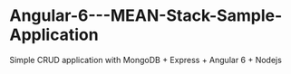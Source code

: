 # Angular-6---MEAN-Stack-Sample-Application
Simple CRUD application with MongoDB + Express + Angular 6 + Nodejs

